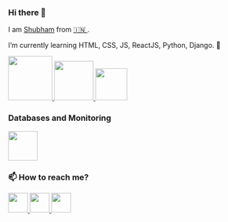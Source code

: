 ### Hi there 👋

<!--
**Shubh250695/Shubh250695** is a ✨ _special_ ✨ repository because its `README.md` (this file) appears on your GitHub profile.
-->

I am [Shubham](https://www.linkedin.com/in/shubham-fasale-357268b0/) from [🇮🇳 ](https://en.wikipedia.org/wiki/India).

I’m currently learning HTML, CSS, JS, ReactJS, Python, Django. 🚀


<p float="left">
  <a href="https://python.org/" target="_blank" >
    <img src="https://media1.giphy.com/media/KAq5w47R9rmTuvWOWa/giphy.gif"  height="90" />
  </a>
  
  <a href="https://www.djangoproject.com/" target="_blank" >
    <img src="https://www.edgica.com/wp-content/files/django-logo-big.jpg"  height="80" /> 
  </a>
  
  <a href="https://reactjs.org/" target="_blank" >
    <img src="https://www.pinclipart.com/picdir/middle/537-5374089_react-js-logo-clipart.png"  height="65" />
  </a>
 </p>
  
### Databases and Monitoring

<p>
  <a href="https://www.postgresql.org" target="_blank" >
    <img src="https://www.postgresql.org/media/img/about/press/elephant.png" height="60" />
  </a>
</p>


### 📫 How to reach me?

<p float="left">
  <a href="https://www.linkedin.com/in/shubham-fasale-357268b0/" target="_blank" >
    <img src="https://logodix.com/logo/4340.png"  height="40" />
  </a>
  
  <a href="https://www.instagram.com/shubh_25_06/" target="_blank" >
    <img src="https://upload.wikimedia.org/wikipedia/commons/thumb/e/e7/Instagram_logo_2016.svg/132px-Instagram_logo_2016.svg.png"  height="40" /> 
  </a>
  
  <a href="mailto:shubhfasale@gmail.com" target="_blank" >
    <img src="https://www.clipartkey.com/mpngs/m/230-2300906_transparent-outlook-icon-png-small-email-logo-png.png"  height="40" />
  </a>
 </p>
